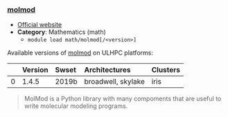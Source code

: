 ### [molmod](https://molmod.github.io/molmod/)

* [Official website](https://molmod.github.io/molmod/)
* __Category__: Mathematics (math)
    -  `module load math/molmod[/<version>]`

Available versions of [molmod](https://molmod.github.io/molmod/) on ULHPC platforms:

|    | Version   | Swset   | Architectures      | Clusters   |
|---:|:----------|:--------|:-------------------|:-----------|
|  0 | 1.4.5     | 2019b   | broadwell, skylake | iris       |

> MolMod is a Python library with many compoments that are useful to write molecular modeling programs.
